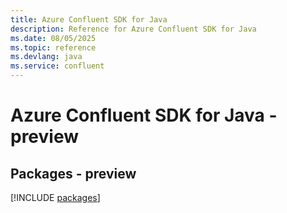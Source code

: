 ```yaml
---
title: Azure Confluent SDK for Java
description: Reference for Azure Confluent SDK for Java
ms.date: 08/05/2025
ms.topic: reference
ms.devlang: java
ms.service: confluent
---
```

# Azure Confluent SDK for Java - preview
## Packages - preview
[!INCLUDE [packages](confluent-index.md)]